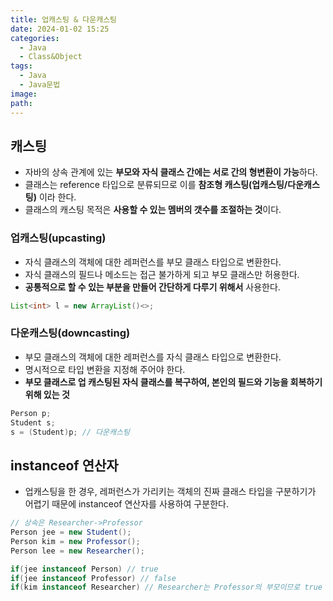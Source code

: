 ```yaml
---
title: 업캐스팅 & 다운캐스팅
date: 2024-01-02 15:25
categories:
  - Java
  - Class&Object
tags:
  - Java
  - Java문법
image: 
path:
---
```


## 캐스팅
+ 자바의 상속 관계에 있는 **부모와 자식 클래스 간에는 서로 간의 형변환이 가능**하다.
+ 클래스는 reference 타입으로 분류되므로 이를 **참조형 캐스팅(업캐스팅/다운캐스팅)** 이라 한다.
+ 클래스의 캐스팅 목적은 **사용할 수 있는 멤버의 갯수를 조절하는 것**이다.

### 업캐스팅(upcasting)
+ 자식 클래스의 객체에 대한 레퍼런스를 부모 클래스 타입으로 변환한다.
+ 자식 클래스의 필드나 메소드는 접근 불가하게 되고 부모 클래스만 허용한다.
+ **공통적으로 할 수 있는 부분을 만들어 간단하게 다루기 위해서** 사용한다.
```java
List<int> l = new ArrayList()<>;
```

### 다운캐스팅(downcasting)
+ 부모 클래스의 객체에 대한 레퍼런스를 자식 클래스 타입으로 변환한다.
+ 명시적으로 타입 변환을 지정해 주어야 한다.
+ **부모 클래스로 업 캐스팅된 자식 클래스를 복구하여, 본인의 필드와 기능을 회복하기 위해 있는 것**
```java
Person p;
Student s;
s = (Student)p; // 다운캐스팅
```


## instanceof 연산자
+ 업캐스팅을 한 경우, 레퍼런스가 가리키는 객체의 진짜 클래스 타입을 구분하기가 어렵기 때문에 instanceof 연산자를 사용하여 구분한다.

```java
// 상속은 Researcher->Professor
Person jee = new Student();
Person kim = new Professor();
Person lee = new Researcher();

if(jee instanceof Person) // true
if(jee instanceof Professor) // false
if(kim instanceof Researcher) // Researcher는 Professor의 부모이므로 true
```